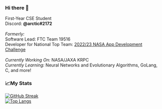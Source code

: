 ### Hi there 👋

First-Year CSE Student <br>
Discord: <b>@arctic#2172</b><br><br>
<i>Formerly:</i><br>
Software Lead: FTC Team 19516 <br>
Developer for National Top Team: [2022/23 NASA App Development Challenge](https://www.nasa.gov/feature/artemis-generation-coders-earn-invite-to-johnson-space-center/)
<br><br>
<i>Currently Working On:</i> NASA/JAXA KRPC <br> 
<i>Currently Learning:</i> Neural Networks and Evolutionary Algorithms, GoLang, C, and more! 

### 📈My Stats

[![GitHub Streak](http://github-readme-streak-stats.herokuapp.com?user=abhi-arya1&theme=dark&background=000000)](https://git.io/streak-stats)<br>
[![Top Langs](https://github-readme-stats.vercel.app/api/top-langs/?username=abhi-arya1&layout=compact&theme=vision-friendly-dark)](https://github.com/anuraghazra/github-readme-stats)

<!--
**abhi-arya1/abhi-arya1** is a ✨ _special_ ✨ repository because its `README.md` (this file) appears on your GitHub profile.

Here are some ideas to get you started:

- 🔭 I’m currently working on ...
- 🌱 I’m currently learning ...
- 👯 I’m looking to collaborate on ...
- 🤔 I’m looking for help with ...
- 💬 Ask me about ...
- 📫 How to reach me: ...
- 😄 Pronouns: ...
- ⚡ Fun fact: ...
-->
